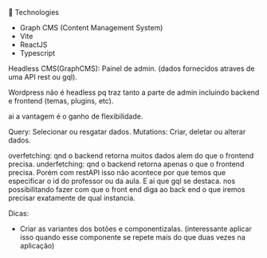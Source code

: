 :rocket: Technologies

- Graph CMS (Content Management System)
- Vite
- ReactJS
- Typescript


Headless CMS(GraphCMS): Painel de admin. (dados fornecidos atraves de uma API rest ou gql).

Wordpress não é headless pq traz tanto a parte de admin incluindo backend e frontend (temas, plugins, etc).

ai a vantagem é o ganho de flexibilidade. 

Query: Selecionar ou resgatar dados.
Mutations: Criar, deletar ou alterar dados.


overfetching: qnd o backend retorna muitos dados alem do que o frontend precisa.
underfetching: qnd o backend retorna apenas o que o frontend precisa. Porém com restAPI isso não acontece por que temos que especificar o id do professor ou da aula. E ai que gql se destaca. nos possibilitando fazer com que o front end diga ao back end o que iremos precisar exatamente de qual instancia.

Dicas:

- Criar as variantes dos botões e componentizalas. (interessante aplicar isso quando esse componente se repete mais do que duas vezes na aplicação)